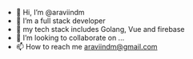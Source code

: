 - 👋 Hi, I’m @araviindm
- 👀 I’m a full stack developer
- 🌱 my tech stack includes Golang, Vue and firebase
- 💞️ I’m looking to collaborate on ...
- 📫 How to reach me araviindm@gmail.com

<!---
araviindm/araviindm is a ✨ special ✨ repository because its `README.md` (this file) appears on your GitHub profile.
You can click the Preview link to take a look at your changes.
--->
